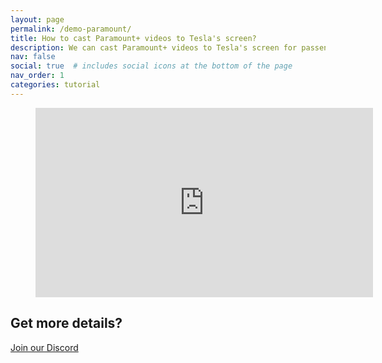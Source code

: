 ```yaml
---
layout: page
permalink: /demo-paramount/
title: How to cast Paramount+ videos to Tesla's screen?
description: We can cast Paramount+ videos to Tesla's screen for passengers while driving, and we can even manipulate the Paramount+ video on Tesla's touchscreen directly.
nav: false
social: true  # includes social icons at the bottom of the page
nav_order: 1
categories: tutorial
---
```

<!-- blank line -->
<figure class="video-container">
  <iframe width="540" height="303" src="https://www.youtube.com/embed/bCroqIN0VTw" frameborder="0" allowfullscreen="true"> </iframe>
</figure>
<!-- blank line -->

## Get more details?
<p><a href ="https://discord.gg/Tvbs9uWcN9" target="_blank">Join our Discord</a></p>
